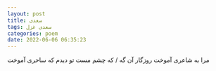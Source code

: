 ```yaml
---
layout: post
title: سعدی
tags: سعدی غزل
categories: poem
date: 2022-06-06 06:35:23
---
```


مرا به شاعری آموخت روزگار آن گه / که چشم مست تو دیدم که ساحری آموخت
